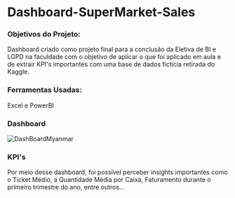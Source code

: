 # Dashboard-SuperMarket-Sales

### Objetivos do Projeto: 
Dashboard criado como projeto final para a conclusão da Eletiva de BI e LGPD na faculdade com o objetivo de aplicar o que foi aplicado em aula e de extrair KPI's importantes com uma base de dados fictícia retirada do Kaggle.

### Ferramentas Usadas:
Excel e PowerBI

### Dashboard
![DashBoardMyanmar](https://github.com/user-attachments/assets/55e68fd5-ba66-46a9-860a-22d5d5ed0b13)

### KPI's
Por meio desse dashboard, foi possível perceber insights importantes como o Ticket Médio, a Quantidade Média por Caixa, Faturamento durante o primeiro trimestre do ano, entre outros...
